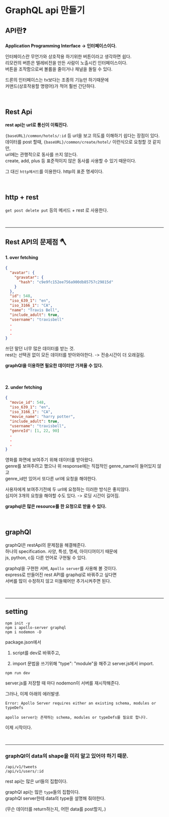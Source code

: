 # GraphQL api 만들기

## API란❓

**Application Programming Interface -> 인터페이스이다.**

인터페이스란 무언가와 상호작용 하기위한 버튼이라고 생각하면 쉽다.<br>
리모컨의 버튼은 텔레비전을 만든 사람이 노출시킨 인터페이스이다.<br>
버튼을 조작함으로써 볼륨을 줄이거나 채널을 돌릴 수 있다.

드론의 인터페이스는 tv보다는 조종의 기능만 하기때문에<br>
커맨드(상호작용할 명령어)가 적어 훨씬 간단하다.

<br>

## Rest Api

**rest api는 url로 통신이 이뤄진다.**

`{baseURL}/common/hotels/:id` 등 url을 보고 의도를 이해하기 쉽다는 장점이 있다.<br>
데이터를 post 할때, `{baseURL}/common/create/hotel/` 이런식으로 요청할 것 같지만,<br>
url에는 관행적으로 동사를 쓰지 않는다. <br>
create, add, plus 등 표준적이지 않은 동사를 사용할 수 있기 때문이다.

그 대신 `http메서드`를 이용한다. http의 표준 명세이다.

<br>

## http + rest

`get post delete put` 등의 메서드 + rest 로 사용한다.

<br>

---

## Rest API의 문제점 🪓

#### 1. over fetching

```json
{
  "avatar": {
    "gravatar": {
      "hash": "c9e9fc152ee756a900db85757c29815d"
    }
  },
  "id": 548,
  "iso_639_1": "en",
  "iso_3166_1": "CA",
  "name": "Travis Bell",
  "include_adult": true,
  "username": "travisbell"
  .
  .
  .
}

```

쓰던 말던 너무 많은 데이터를 받는 것.<br>
rest는 선택권 없이 모든 데이터를 받아와야한다. -> 전송시간이 더 오래걸림.

**graphQl을 이용하면 필요한 데이터만 가져올 수 있다.**

<br>

#### 2. under fetching

```json
{
  "movie_id": 548,
  "iso_639_1": "en",
  "iso_3166_1": "CA",
  "movie_name": "harry potter",
  "include_adult": true,
  "username": "travisbell",
  "genreId": [1, 22, 90]
  .
  .
  .
}

```

영화를 화면에 보여주기 위해 데이터를 받아왔다.<br>
genre를 보여주려고 했으나 위 response에는 직접적인 genre_name이 들어있지 않고<br>
genre_id만 있어서 또다른 url에 요청을 해야한다.

사용자에게 보여주기전에 두 url에 요청하는 이러한 방식은 좋지않다.<br>
심지어 3개의 요청을 해야할 수도 있다. -> 로딩 시간이 길어짐.

**graphql은 많은 resource를 한 요청으로 받을 수 있다.**

<br>

## graphQl

graphQl은 restApi의 문제점을 해결해준다.<br>
하나의 specification. 사양, 특성, 명세, 아이디어이기 때문에<br>
js, python, c등 다른 언어로 구현될 수 있다.

graphql을 구현한 서버, `Apollo server`를 사용해 볼 것이다.<br>
express로 만들어진 rest API를 graphql로 바꿔주고 싶다면<br>
서버를 많이 수정하지 않고 미들웨어만 추가시켜주면 된다.

<br>

---

## setting

```
npm init -y
npm i apollo-server graphql
npm i nodemon -D
```

package.json에서

1. script를 dev로 바꿔주고,

2. import 문법을 쓰기위해
   "type": "module"을 해주고 server.js에서 import.

```
npm run dev
```

server.js를 저장할 때 마다 nodemon이 서버를 재시작해준다.

그러나, 이제 아래의 에러발생.

`Error: Apollo Server requires either an existing schema, modules or typeDefs`

`apollo server는 존재하는 schema, modules or typeDefs를 필요로 합니다.`

이제 시작이다.

<br>

---

### graphQl이 data의 shape을 미리 알고 있어야 하기 때문.

```
/api/v1/tweets
/api/v1/users/:id
```

rest api는 많은 url들의 집합이다.

graphQl api는 많은 `type`들의 집합이다.<br>
graphQl server한테 data의 type을 설명해 줘야한다.<br>

(무슨 데이터를 return하는지, 어떤 data를 post할지,.)
